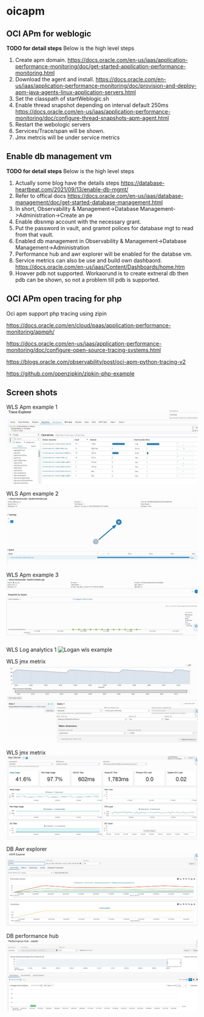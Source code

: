 # oicapm

## OCI APm for weblogic

**TODO for detail steps**
Below is the high level steps

1. Create apm domain. https://docs.oracle.com/en-us/iaas/application-performance-monitoring/doc/get-started-application-performance-monitoring.html
2. Download the agent and install. https://docs.oracle.com/en-us/iaas/application-performance-monitoring/doc/provision-and-deploy-apm-java-agents-linux-application-servers.html
3. Set the classpath of startWeblogic.sh
4. Enable thread snapshot depending on interval default 250ms https://docs.oracle.com/en-us/iaas/application-performance-monitoring/doc/configure-thread-snapshots-apm-agent.html
5. Restart the webologic servers
6. Services/Trace/span will be shown.
7. Jmx metrcis will be under service metrics




## Enable db management vm

**TODO for detail steps**
Below is the high level steps

1. Actually some blog have the details steps https://database-heartbeat.com/2021/09/13/enable-db-mgmt/
2. Refer to offical docs https://docs.oracle.com/en-us/iaas/database-management/doc/get-started-database-management.html
3. In short, Observability & Management->Database Management->Administration->Create an pe 
4. Enable dbsnmp  account with the necessary grant.
5. Put the password in vault, and gramnt polices for database mgt to read from that vault.
6. Enabled db management in Observability & Management->Database Management->Administration
7. Performance hub and awr explorer will be enabled for the databse vm.
6. Service metrics can also be use and build own dashbaord. https://docs.oracle.com/en-us/iaas/Content/Dashboards/home.htm
7. Howver pdb not supported. Workaorund is to create extneral db then pdb can be shown, so not a problem till pdb is supported.

## OCI APm open tracing for php

Oci apm support php tracing using zipin

https://docs.oracle.com/en/cloud/paas/application-performance-monitoring/apmph/

https://docs.oracle.com/en-us/iaas/application-performance-monitoring/doc/configure-open-source-tracing-systems.html

https://blogs.oracle.com/observability/post/oci-apm-python-tracing-v2

https://github.com/openzipkin/zipkin-php-example



## Screen shots

WLS Apm example 1
![Apm example](https://github.com/wenjian80/ociapm/blob/main/apm1.JPG)

WLS Apm example 2
![Apm example](https://github.com/wenjian80/ociapm/blob/main/apm2.JPG)

WLS Apm example 3
![Apm Example](https://github.com/wenjian80/ociapm/blob/main/apm3.JPG)

WLS Log analytics 1
![Logan wls example](https://github.com/wenjian80/ociapm/blob/main/loganwls.JPG)

WLS jmx metrix
![OCI Apm wls service metrics](https://github.com/wenjian80/ociapm/blob/main/servicemetrics.JPG)

WLS jmx metrix
![OCI Apm wls service metrics](https://github.com/wenjian80/ociapm/blob/main/apmappmetrics.JPG)


DB Awr explorer
![DB Awr explorer](https://github.com/wenjian80/ociapm/blob/main/arsexplorer.JPG)

DB performance hub
![DB performance hub](https://github.com/wenjian80/ociapm/blob/main/performancehub.JPG)
